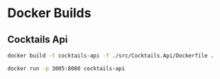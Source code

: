 # Docker Builds

## Cocktails Api
``` bash
docker build -t cocktails-api -f ./src/Cocktails.Api/Dockerfile .

docker run -p 3005:8080 cocktails-api

```
